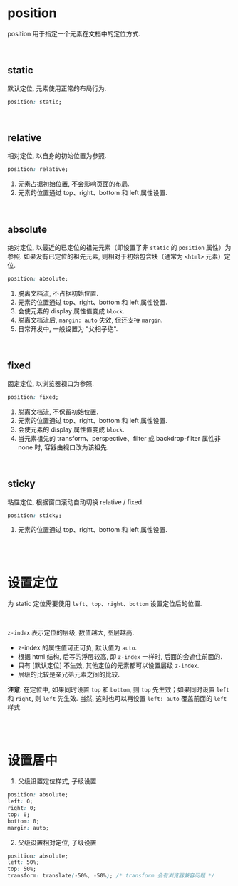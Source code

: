 # position

position 用于指定一个元素在文档中的定位方式.

<br>

## static

默认定位, 元素使用正常的布局行为.

```css
position: static;
```

<br>

## relative

相对定位, 以自身的初始位置为参照.

```css
position: relative;
```

1. 元素占据初始位置, 不会影响页面的布局.
2. 元素的位置通过 top、right、bottom 和 left 属性设置.

<br>

## absolute

绝对定位, 以最近的已定位的祖先元素（即设置了非 `static` 的 `position` 属性）为参照. 如果没有已定位的祖先元素, 则相对于初始包含块（通常为 `<html>` 元素）定位.

```css
position: absolute;
```

1. 脱离文档流, 不占据初始位置.
2. 元素的位置通过 top、right、bottom 和 left 属性设置.
3. 会使元素的 display 属性值变成 `block`.
4. 脱离文档流后, `margin: auto` 失效, 但还支持 `margin`.
5. 日常开发中, 一般设置为 "父相子绝".

<br>

## fixed

固定定位, 以浏览器视口为参照.

```css
position: fixed;
```

1. 脱离文档流, 不保留初始位置.
2. 元素的位置通过 top、right、bottom 和 left 属性设置.
3. 会使元素的 display 属性值变成 `block`.
4. 当元素祖先的 transform、perspective、filter 或 backdrop-filter 属性非 none 时, 容器由视口改为该祖先.

<br>

## sticky

粘性定位, 根据窗口滚动自动切换 relative / fixed.

```css
position: sticky;
```

1. 元素的位置通过 top、right、bottom 和 left 属性设置.

<br><br>

# 设置定位

为 static 定位需要使用 `left`、`top`、`right`、`bottom` 设置定位后的位置.

<br>

`z-index` 表示定位的层级, 数值越大, 图层越高.

-   z-index 的属性值可正可负, 默认值为 `auto`.
-   根据 html 结构, 后写的浮层较高, 即 `z-index` 一样时, 后面的会遮住前面的.
-   只有 [默认定位] 不生效, 其他定位的元素都可以设置层级 `z-index`.
-   层级的比较是亲兄弟元素之间的比较.

**注意**: 在定位中, 如果同时设置 `top` 和 `bottom`, 则 `top` 先生效；如果同时设置 `left` 和 `right`, 则 `left` 先生效.
当然, 这时也可以再设置 `left: auto` 覆盖前面的 `left` 样式.

<br><br>

# 设置居中

1. 父级设置定位样式, 子级设置

```css
position: absolute;
left: 0;
right: 0;
top: 0;
bottom: 0;
margin: auto;
```

2. 父级设置相对定位, 子级设置

```css
position: absolute;
left: 50%;
top: 50%;
transform: translate(-50%, -50%); /* transform 会有浏览器兼容问题 */
```

<br>
